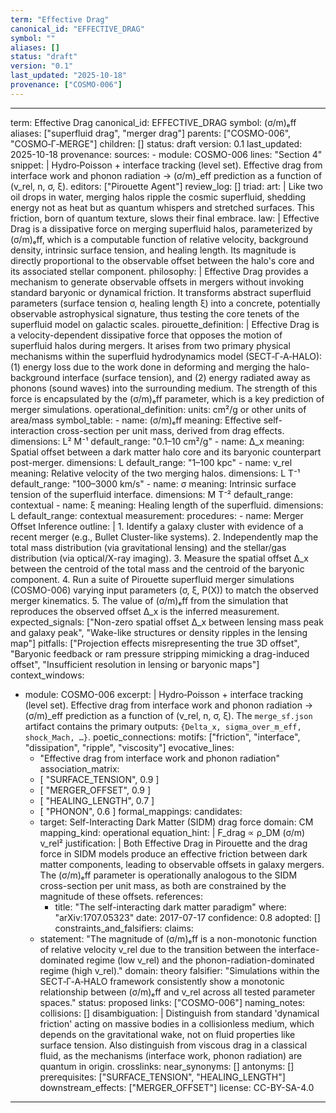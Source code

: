```yaml
---
term: "Effective Drag"
canonical_id: "EFFECTIVE_DRAG"
symbol: ""
aliases: []
status: "draft"
version: "0.1"
last_updated: "2025-10-18"
provenance: ["COSMO-006"]
---
```


---
term: Effective Drag
canonical_id: EFFECTIVE_DRAG
symbol: (σ/m)ₑff
aliases: ["superfluid drag", "merger drag"]
parents: ["COSMO-006", "COSMO‑Γ‑MERGE"]
children: []
status: draft
version: 0.1
last_updated: 2025-10-18
provenance:
  sources:
    - module: COSMO-006
      lines: "Section 4"
      snippet: |
        Hydro‑Poisson + interface tracking (level set). Effective drag from interface work and phonon radiation → (σ/m)_eff prediction as a function of (v_rel, n, σ, ξ).
  editors: ["Pirouette Agent"]
  review_log: []
triad:
  art: |
    Like two oil drops in water, merging halos ripple the cosmic superfluid, shedding energy not as heat but as quantum whispers and stretched surfaces. This friction, born of quantum texture, slows their final embrace.
  law: |
    Effective Drag is a dissipative force on merging superfluid halos, parameterized by (σ/m)ₑff, which is a computable function of relative velocity, background density, intrinsic surface tension, and healing length. Its magnitude is directly proportional to the observable offset between the halo's core and its associated stellar component.
  philosophy: |
    Effective Drag provides a mechanism to generate observable offsets in mergers without invoking standard baryonic or dynamical friction. It transforms abstract superfluid parameters (surface tension σ, healing length ξ) into a concrete, potentially observable astrophysical signature, thus testing the core tenets of the superfluid model on galactic scales.
pirouette_definition: |
  Effective Drag is a velocity-dependent dissipative force that opposes the motion of superfluid halos during mergers. It arises from two primary physical mechanisms within the superfluid hydrodynamics model (SECT‑Γ‑A‑HALO): (1) energy loss due to the work done in deforming and merging the halo-background interface (surface tension), and (2) energy radiated away as phonons (sound waves) into the surrounding medium. The strength of this force is encapsulated by the (σ/m)ₑff parameter, which is a key prediction of merger simulations.
operational_definition:
  units: cm²/g or other units of area/mass
  symbol_table:
    - name: (σ/m)ₑff
      meaning: Effective self-interaction cross-section per unit mass, derived from drag effects.
      dimensions: L² M⁻¹
      default_range: "0.1–10 cm²/g"
    - name: Δ_x
      meaning: Spatial offset between a dark matter halo core and its baryonic counterpart post-merger.
      dimensions: L
      default_range: "1–100 kpc"
    - name: v_rel
      meaning: Relative velocity of the two merging halos.
      dimensions: L T⁻¹
      default_range: "100–3000 km/s"
    - name: σ
      meaning: Intrinsic surface tension of the superfluid interface.
      dimensions: M T⁻²
      default_range: contextual
    - name: ξ
      meaning: Healing length of the superfluid.
      dimensions: L
      default_range: contextual
  measurement:
    procedures:
      - name: Merger Offset Inference
        outline: |
          1. Identify a galaxy cluster with evidence of a recent merger (e.g., Bullet Cluster-like systems).
          2. Independently map the total mass distribution (via gravitational lensing) and the stellar/gas distribution (via optical/X-ray imaging).
          3. Measure the spatial offset Δ_x between the centroid of the total mass and the centroid of the baryonic component.
          4. Run a suite of Pirouette superfluid merger simulations (COSMO-006) varying input parameters (σ, ξ, P(X)) to match the observed merger kinematics.
          5. The value of (σ/m)ₑff from the simulation that reproduces the observed offset Δ_x is the inferred measurement.
        expected_signals: ["Non-zero spatial offset Δ_x between lensing mass peak and galaxy peak", "Wake-like structures or density ripples in the lensing map"]
        pitfalls: ["Projection effects misrepresenting the true 3D offset", "Baryonic feedback or ram pressure stripping mimicking a drag-induced offset", "Insufficient resolution in lensing or baryonic maps"]
context_windows:
  - module: COSMO-006
    excerpt: |
      Hydro‑Poisson + interface tracking (level set). Effective drag from interface work and phonon radiation → (σ/m)_eff prediction as a function of (v_rel, n, σ, ξ). The `merge_sf.json` artifact contains the primary outputs: `{Delta_x, sigma_over_m_eff, shock_Mach, …}`.
poetic_connections:
  motifs: ["friction", "interface", "dissipation", "ripple", "viscosity"]
  evocative_lines:
    - "Effective drag from interface work and phonon radiation"
  association_matrix:
    - [ "SURFACE_TENSION", 0.9 ]
    - [ "MERGER_OFFSET", 0.9 ]
    - [ "HEALING_LENGTH", 0.7 ]
    - [ "PHONON", 0.6 ]
formal_mappings:
  candidates:
    - target: Self-Interacting Dark Matter (SIDM) drag force
      domain: CM
      mapping_kind: operational
      equation_hint: |
        F_drag ∝ ρ_DM (σ/m) v_rel²
      justification: |
        Both Effective Drag in Pirouette and the drag force in SIDM models produce an effective friction between dark matter components, leading to observable offsets in galaxy mergers. The (σ/m)ₑff parameter is operationally analogous to the SIDM cross-section per unit mass, as both are constrained by the magnitude of these offsets.
      references:
        - title: "The self-interacting dark matter paradigm"
          where: "arXiv:1707.05323"
          date: 2017-07-17
      confidence: 0.8
  adopted: []
constraints_and_falsifiers:
  claims:
    - statement: "The magnitude of (σ/m)ₑff is a non-monotonic function of relative velocity v_rel due to the transition between the interface-dominated regime (low v_rel) and the phonon-radiation-dominated regime (high v_rel)."
      domain: theory
      falsifier: "Simulations within the SECT‑Γ‑A‑HALO framework consistently show a monotonic relationship between (σ/m)ₑff and v_rel across all tested parameter spaces."
      status: proposed
      links: ["COSMO-006"]
naming_notes:
  collisions: []
  disambiguation: |
    Distinguish from standard 'dynamical friction' acting on massive bodies in a collisionless medium, which depends on the gravitational wake, not on fluid properties like surface tension. Also distinguish from viscous drag in a classical fluid, as the mechanisms (interface work, phonon radiation) are quantum in origin.
crosslinks:
  near_synonyms: []
  antonyms: []
  prerequisites: ["SURFACE_TENSION", "HEALING_LENGTH"]
  downstream_effects: ["MERGER_OFFSET"]
license: CC-BY-SA-4.0
---
